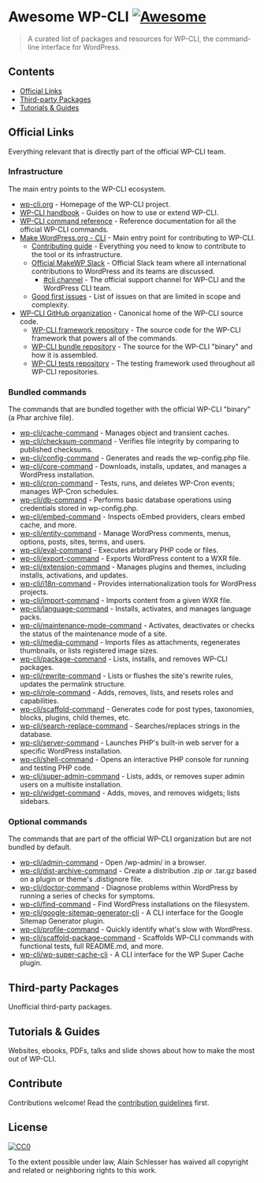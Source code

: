 <!--lint disable awesome-git-repo-age-->
# Awesome WP-CLI [![Awesome](https://awesome.re/badge.svg)](https://awesome.re)

> A curated list of packages and resources for WP-CLI, the command-line interface for WordPress.


## Contents

- [Official Links](#official-links)
- [Third-party Packages](#third-party-packages)
- [Tutorials & Guides](#tutorials--guides)


## Official Links

Everything relevant that is directly part of the official WP-CLI team.

### Infrastructure

The main entry points to the WP-CLI ecosystem.

- [wp-cli.org](https://wp-cli.org/) - Homepage of the WP-CLI project.
- [WP-CLI handbook](https://make.wordpress.org/cli/handbook/) - Guides on how to use or extend WP-CLI.
- [WP-CLI command reference](https://developer.wordpress.org/cli/commands/) - Reference documentation for all the official WP-CLI commands.
- [Make WordPress.org - CLI](https://make.wordpress.org/cli/) - Main entry point for contributing to WP-CLI.
  - [Contributing guide](https://make.wordpress.org/cli/handbook/contributing/) - Everything you need to know to contribute to the tool or its infrastructure.
  - [Official MakeWP Slack](https://make.wordpress.org/chat/) - Official Slack team where all international contributions to WordPress and its teams are discussed.
    - [#cli channel](http://wordpress.slack.com/messages/cli/) - The official support channel for WP-CLI and the WordPress CLI team.
  - [Good first issues](https://make.wordpress.org/cli/good-first-issues/) - List of issues on that are limited in scope and complexity.
- [WP-CLI GitHub organization](https://github.com/wp-cli) - Canonical home of the WP-CLI source code.
  - [WP-CLI framework repository](https://github.com/wp-cli/wp-cli) - The source code for the WP-CLI framework that powers all of the commands.
  - [WP-CLI bundle repository](https://github.com/wp-cli/wp-cli-bundle) - The source for the WP-CLI "binary" and how it is assembled.
  - [WP-CLI tests repository](https://github.com/wp-cli/wp-cli-tests) - The testing framework used throughout all WP-CLI repositories.

### Bundled commands

The commands that are bundled together with the official WP-CLI "binary" (a Phar archive file).

- [wp-cli/cache-command](https://github.com/wp-cli/cache-command) - Manages object and transient caches.
- [wp-cli/checksum-command](https://github.com/wp-cli/checksum-command) - Verifies file integrity by comparing to published checksums.
- [wp-cli/config-command](https://github.com/wp-cli/config-command) - Generates and reads the wp-config.php file.
- [wp-cli/core-command](https://github.com/wp-cli/core-command) - Downloads, installs, updates, and manages a WordPress installation.
- [wp-cli/cron-command](https://github.com/wp-cli/cron-command) - Tests, runs, and deletes WP-Cron events; manages WP-Cron schedules.
- [wp-cli/db-command](https://github.com/wp-cli/db-command) - Performs basic database operations using credentials stored in wp-config.php.
- [wp-cli/embed-command](https://github.com/wp-cli/embed-command) - Inspects oEmbed providers, clears embed cache, and more.
- [wp-cli/entity-command](https://github.com/wp-cli/entity-command) - Manage WordPress comments, menus, options, posts, sites, terms, and users.
- [wp-cli/eval-command](https://github.com/wp-cli/eval-command) - Executes arbitrary PHP code or files.
- [wp-cli/export-command](https://github.com/wp-cli/export-command) - Exports WordPress content to a WXR file.
- [wp-cli/extension-command](https://github.com/wp-cli/extension-command) - Manages plugins and themes, including installs, activations, and updates.
- [wp-cli/i18n-command](https://github.com/wp-cli/i18n-command) - Provides internationalization tools for WordPress projects.
- [wp-cli/import-command](https://github.com/wp-cli/import-command) - Imports content from a given WXR file.
- [wp-cli/language-command](https://github.com/wp-cli/language-command) - Installs, activates, and manages language packs.
- [wp-cli/maintenance-mode-command](https://github.com/wp-cli/maintenance-mode-command) - Activates, deactivates or checks the status of the maintenance mode of a site.
- [wp-cli/media-command](https://github.com/wp-cli/media-command) - Imports files as attachments, regenerates thumbnails, or lists registered image sizes.
- [wp-cli/package-command](https://github.com/wp-cli/package-command) - Lists, installs, and removes WP-CLI packages.
- [wp-cli/rewrite-command](https://github.com/wp-cli/rewrite-command) - Lists or flushes the site's rewrite rules, updates the permalink structure.
- [wp-cli/role-command](https://github.com/wp-cli/role-command) - Adds, removes, lists, and resets roles and capabilities.
- [wp-cli/scaffold-command](https://github.com/wp-cli/scaffold-command) - Generates code for post types, taxonomies, blocks, plugins, child themes, etc.
- [wp-cli/search-replace-command](https://github.com/wp-cli/search-replace-command) - Searches/replaces strings in the database.
- [wp-cli/server-command](https://github.com/wp-cli/server-command) - Launches PHP's built-in web server for a specific WordPress installation.
- [wp-cli/shell-command](https://github.com/wp-cli/shell-command) - Opens an interactive PHP console for running and testing PHP code.
- [wp-cli/super-admin-command](https://github.com/wp-cli/super-admin-command) - Lists, adds, or removes super admin users on a multisite installation.
- [wp-cli/widget-command](https://github.com/wp-cli/widget-command) - Adds, moves, and removes widgets; lists sidebars.

### Optional commands

The commands that are part of the official WP-CLI organization but are not bundled by default.

- [wp-cli/admin-command](https://github.com/wp-cli/admin-command) - Open /wp-admin/ in a browser.
- [wp-cli/dist-archive-command](https://github.com/wp-cli/dist-archive-command) - Create a distribution .zip or .tar.gz based on a plugin or theme's .distignore file.
- [wp-cli/doctor-command](https://github.com/wp-cli/doctor-command) - Diagnose problems within WordPress by running a series of checks for symptoms.
- [wp-cli/find-command](https://github.com/wp-cli/find-command) - Find WordPress installations on the filesystem.
- [wp-cli/google-sitemap-generator-cli](https://github.com/wp-cli/google-sitemap-generator-cli) - A CLI interface for the Google Sitemap Generator plugin.
- [wp-cli/profile-command](https://github.com/wp-cli/profile-command) - Quickly identify what's slow with WordPress.
- [wp-cli/scaffold-package-command](https://github.com/wp-cli/scaffold-package-command) - Scaffolds WP-CLI commands with functional tests, full README.md, and more.
- [wp-cli/wp-super-cache-cli](https://github.com/wp-cli/wp-super-cache-cli) - A CLI interface for the WP Super Cache plugin.

## Third-party Packages

Unofficial third-party packages.



## Tutorials & Guides

Websites, ebooks, PDFs, talks and slide shows about how to make the most out of WP-CLI.



## Contribute

Contributions welcome! Read the [contribution guidelines](contributing.md) first.


## License

[![CC0](https://mirrors.creativecommons.org/presskit/buttons/88x31/svg/cc-zero.svg)](https://creativecommons.org/publicdomain/zero/1.0)

To the extent possible under law, Alain Schlesser has waived all copyright and
related or neighboring rights to this work.
